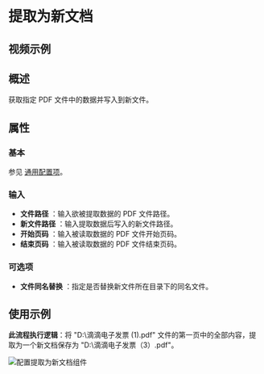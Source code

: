 # 提取为新文档

## 视频示例

## 概述

获取指定 PDF 文件中的数据并写入到新文件。

## 属性

### 基本

参见 [通用配置项](../../Appendix/CommonConfigurationItems.md)。

### 输入

- **文件路径** ：输入欲被提取数据的 PDF 文件路径。
- **新文件路径** ：输入提取数据后写入的新文件路径。
- **开始页码** ：输入被读取数据的 PDF 文件开始页码。
- **结束页码** ：输入被读取数据的 PDF 文件结束页码。

### 可选项

- **文件同名替换** ：指定是否替换新文件所在目录下的同名文件。

## 使用示例

**此流程执行逻辑**：将 "D:\\滴滴电子发票 (1).pdf" 文件的第一页中的全部内容，提取为一个新文档保存为 "D:\\滴滴电子发票（3）.pdf"。

![配置提取为新文档组件](https://docimages.blob.core.chinacloudapi.cn/images/Activities/ExtractToNewFile_2.png)
